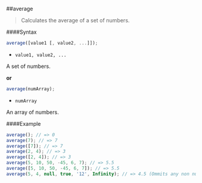 ##average
>Calculates the average of a set of numbers.

####Syntax
```js
average([value1 [, value2, ...]]);
```

- <code>value1, value2, ...</code>

A set of numbers.

**or**

```js
average(numArray);
```

- <code>numArray</code>

An array of numbers.

####Example
```js
average(); // => 0
average(7); // => 7
average([7]); // => 7
average(2, 4); // => 3
average([2, 4]); // => 3
average(5, 10, 50, -45, 6, 7); // => 5.5
average([5, 10, 50, -45, 6, 7]); // => 5.5
average(5, 4, null, true, '12', Infinity); // => 4.5 (Ommits any non number value)
```
